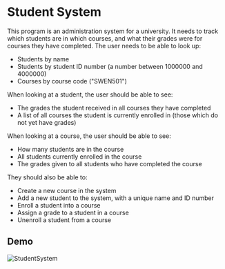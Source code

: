 # Student System

This program is an administration system for a university. It needs to track which students are in which courses, and what their grades were for courses they have completed. The user needs to be able to look up:

- Students by name
- Students by student ID number (a number between 1000000 and 4000000)
- Courses by course code ("SWEN501")

When looking at a student, the user should be able to see:

- The grades the student received in all courses they have completed
- A list of all courses the student is currently enrolled in (those which do not yet have grades)

When looking at a course, the user should be able to see:

- How many students are in the course
- All students currently enrolled in the course
- The grades given to all students who have completed the course

They should also be able to:

- Create a new course in the system
- Add a new student to the system, with a unique name and ID number
- Enroll a student into a course
- Assign a grade to a student in a course
- Unenroll a student from a course

## Demo

![StudentSystem](https://github.com/erinchocolate/swen502/blob/master/Student%20System/StudentSystem.gif)
